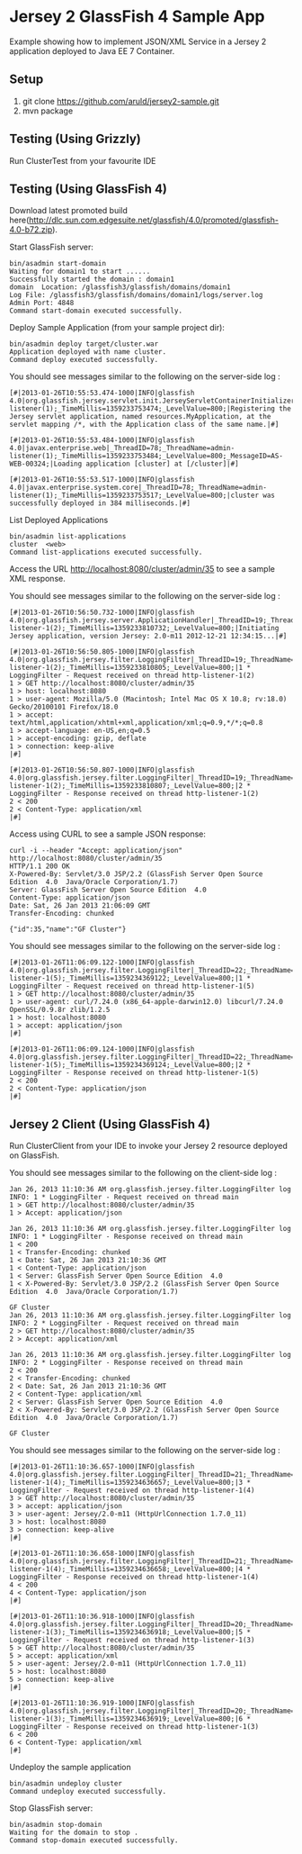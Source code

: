 Jersey 2 GlassFish 4 Sample App
===============================

Example showing how to implement JSON/XML Service in a Jersey 2 application deployed to Java EE 7 Container.

Setup
-----

1. git clone https://github.com/aruld/jersey2-sample.git
2. mvn package

Testing (Using Grizzly)
--------------------------

Run ClusterTest from your favourite IDE

Testing (Using GlassFish 4)
----------------------

Download latest promoted build here(http://dlc.sun.com.edgesuite.net/glassfish/4.0/promoted/glassfish-4.0-b72.zip).


Start GlassFish server:

    bin/asadmin start-domain
    Waiting for domain1 to start ......
    Successfully started the domain : domain1
    domain  Location: /glassfish3/glassfish/domains/domain1
    Log File: /glassfish3/glassfish/domains/domain1/logs/server.log
    Admin Port: 4848
    Command start-domain executed successfully.

Deploy Sample Application (from your sample project dir):

    bin/asadmin deploy target/cluster.war
    Application deployed with name cluster.
    Command deploy executed successfully.


You should see messages similar to the following on the server-side log :

    [#|2013-01-26T10:55:53.474-1000|INFO|glassfish 4.0|org.glassfish.jersey.servlet.init.JerseyServletContainerInitializer|_ThreadID=78;_ThreadName=admin-listener(1);_TimeMillis=1359233753474;_LevelValue=800;|Registering the Jersey servlet application, named resources.MyApplication, at the servlet mapping /*, with the Application class of the same name.|#]

    [#|2013-01-26T10:55:53.484-1000|INFO|glassfish 4.0|javax.enterprise.web|_ThreadID=78;_ThreadName=admin-listener(1);_TimeMillis=1359233753484;_LevelValue=800;_MessageID=AS-WEB-00324;|Loading application [cluster] at [/cluster]|#]

    [#|2013-01-26T10:55:53.517-1000|INFO|glassfish 4.0|javax.enterprise.system.core|_ThreadID=78;_ThreadName=admin-listener(1);_TimeMillis=1359233753517;_LevelValue=800;|cluster was successfully deployed in 384 milliseconds.|#]



List Deployed Applications

    bin/asadmin list-applications
    cluster  <web>
    Command list-applications executed successfully.


Access the URL <http://localhost:8080/cluster/admin/35> to see a sample XML response.

You should see messages similar to the following on the server-side log :

    [#|2013-01-26T10:56:50.732-1000|INFO|glassfish 4.0|org.glassfish.jersey.server.ApplicationHandler|_ThreadID=19;_ThreadName=http-listener-1(2);_TimeMillis=1359233810732;_LevelValue=800;|Initiating Jersey application, version Jersey: 2.0-m11 2012-12-21 12:34:15...|#]

    [#|2013-01-26T10:56:50.805-1000|INFO|glassfish 4.0|org.glassfish.jersey.filter.LoggingFilter|_ThreadID=19;_ThreadName=http-listener-1(2);_TimeMillis=1359233810805;_LevelValue=800;|1 * LoggingFilter - Request received on thread http-listener-1(2)
    1 > GET http://localhost:8080/cluster/admin/35
    1 > host: localhost:8080
    1 > user-agent: Mozilla/5.0 (Macintosh; Intel Mac OS X 10.8; rv:18.0) Gecko/20100101 Firefox/18.0
    1 > accept: text/html,application/xhtml+xml,application/xml;q=0.9,*/*;q=0.8
    1 > accept-language: en-US,en;q=0.5
    1 > accept-encoding: gzip, deflate
    1 > connection: keep-alive
    |#]

    [#|2013-01-26T10:56:50.807-1000|INFO|glassfish 4.0|org.glassfish.jersey.filter.LoggingFilter|_ThreadID=19;_ThreadName=http-listener-1(2);_TimeMillis=1359233810807;_LevelValue=800;|2 * LoggingFilter - Response received on thread http-listener-1(2)
    2 < 200
    2 < Content-Type: application/xml
    |#]


Access using CURL to see a sample JSON response:

    curl -i --header "Accept: application/json" http://localhost:8080/cluster/admin/35
    HTTP/1.1 200 OK
    X-Powered-By: Servlet/3.0 JSP/2.2 (GlassFish Server Open Source Edition  4.0  Java/Oracle Corporation/1.7)
    Server: GlassFish Server Open Source Edition  4.0
    Content-Type: application/json
    Date: Sat, 26 Jan 2013 21:06:09 GMT
    Transfer-Encoding: chunked

    {"id":35,"name":"GF Cluster"}


You should see messages similar to the following on the server-side log :

    [#|2013-01-26T11:06:09.122-1000|INFO|glassfish 4.0|org.glassfish.jersey.filter.LoggingFilter|_ThreadID=22;_ThreadName=http-listener-1(5);_TimeMillis=1359234369122;_LevelValue=800;|1 * LoggingFilter - Request received on thread http-listener-1(5)
    1 > GET http://localhost:8080/cluster/admin/35
    1 > user-agent: curl/7.24.0 (x86_64-apple-darwin12.0) libcurl/7.24.0 OpenSSL/0.9.8r zlib/1.2.5
    1 > host: localhost:8080
    1 > accept: application/json
    |#]

    [#|2013-01-26T11:06:09.124-1000|INFO|glassfish 4.0|org.glassfish.jersey.filter.LoggingFilter|_ThreadID=22;_ThreadName=http-listener-1(5);_TimeMillis=1359234369124;_LevelValue=800;|2 * LoggingFilter - Response received on thread http-listener-1(5)
    2 < 200
    2 < Content-Type: application/json
    |#]


Jersey 2 Client (Using GlassFish 4)
----------------------

Run ClusterClient from your IDE to invoke your Jersey 2 resource deployed on GlassFish.

You should see messages similar to the following on the client-side log :

    Jan 26, 2013 11:10:36 AM org.glassfish.jersey.filter.LoggingFilter log
    INFO: 1 * LoggingFilter - Request received on thread main
    1 > GET http://localhost:8080/cluster/admin/35
    1 > Accept: application/json

    Jan 26, 2013 11:10:36 AM org.glassfish.jersey.filter.LoggingFilter log
    INFO: 1 * LoggingFilter - Response received on thread main
    1 < 200
    1 < Transfer-Encoding: chunked
    1 < Date: Sat, 26 Jan 2013 21:10:36 GMT
    1 < Content-Type: application/json
    1 < Server: GlassFish Server Open Source Edition  4.0
    1 < X-Powered-By: Servlet/3.0 JSP/2.2 (GlassFish Server Open Source Edition  4.0  Java/Oracle Corporation/1.7)

    GF Cluster
    Jan 26, 2013 11:10:36 AM org.glassfish.jersey.filter.LoggingFilter log
    INFO: 2 * LoggingFilter - Request received on thread main
    2 > GET http://localhost:8080/cluster/admin/35
    2 > Accept: application/xml

    Jan 26, 2013 11:10:36 AM org.glassfish.jersey.filter.LoggingFilter log
    INFO: 2 * LoggingFilter - Response received on thread main
    2 < 200
    2 < Transfer-Encoding: chunked
    2 < Date: Sat, 26 Jan 2013 21:10:36 GMT
    2 < Content-Type: application/xml
    2 < Server: GlassFish Server Open Source Edition  4.0
    2 < X-Powered-By: Servlet/3.0 JSP/2.2 (GlassFish Server Open Source Edition  4.0  Java/Oracle Corporation/1.7)

    GF Cluster

You should see messages similar to the following on the server-side log :

    [#|2013-01-26T11:10:36.657-1000|INFO|glassfish 4.0|org.glassfish.jersey.filter.LoggingFilter|_ThreadID=21;_ThreadName=http-listener-1(4);_TimeMillis=1359234636657;_LevelValue=800;|3 * LoggingFilter - Request received on thread http-listener-1(4)
    3 > GET http://localhost:8080/cluster/admin/35
    3 > accept: application/json
    3 > user-agent: Jersey/2.0-m11 (HttpUrlConnection 1.7.0_11)
    3 > host: localhost:8080
    3 > connection: keep-alive
    |#]

    [#|2013-01-26T11:10:36.658-1000|INFO|glassfish 4.0|org.glassfish.jersey.filter.LoggingFilter|_ThreadID=21;_ThreadName=http-listener-1(4);_TimeMillis=1359234636658;_LevelValue=800;|4 * LoggingFilter - Response received on thread http-listener-1(4)
    4 < 200
    4 < Content-Type: application/json
    |#]

    [#|2013-01-26T11:10:36.918-1000|INFO|glassfish 4.0|org.glassfish.jersey.filter.LoggingFilter|_ThreadID=20;_ThreadName=http-listener-1(3);_TimeMillis=1359234636918;_LevelValue=800;|5 * LoggingFilter - Request received on thread http-listener-1(3)
    5 > GET http://localhost:8080/cluster/admin/35
    5 > accept: application/xml
    5 > user-agent: Jersey/2.0-m11 (HttpUrlConnection 1.7.0_11)
    5 > host: localhost:8080
    5 > connection: keep-alive
    |#]

    [#|2013-01-26T11:10:36.919-1000|INFO|glassfish 4.0|org.glassfish.jersey.filter.LoggingFilter|_ThreadID=20;_ThreadName=http-listener-1(3);_TimeMillis=1359234636919;_LevelValue=800;|6 * LoggingFilter - Response received on thread http-listener-1(3)
    6 < 200
    6 < Content-Type: application/xml
    |#]



Undeploy the sample application

    bin/asadmin undeploy cluster
    Command undeploy executed successfully.

Stop GlassFish server:

    bin/asadmin stop-domain
    Waiting for the domain to stop .
    Command stop-domain executed successfully.
